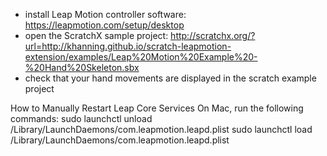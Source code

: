 - install Leap Motion controller software: https://leapmotion.com/setup/desktop
- open the ScratchX sample project: http://scratchx.org/?url=http://khanning.github.io/scratch-leapmotion-extension/examples/Leap%20Motion%20Example%20-%20Hand%20Skeleton.sbx
- check that your hand movements are displayed in the scratch example project

How to Manually Restart Leap Core Services
On Mac, run the following commands:
sudo launchctl unload /Library/LaunchDaemons/com.leapmotion.leapd.plist
sudo launchctl load /Library/LaunchDaemons/com.leapmotion.leapd.plist
